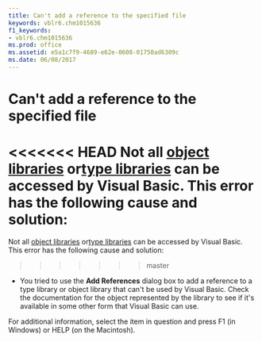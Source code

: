 ```yaml
---
title: Can't add a reference to the specified file
keywords: vblr6.chm1015636
f1_keywords:
- vblr6.chm1015636
ms.prod: office
ms.assetid: e5a1c7f9-4689-e62e-0608-01750ad6309c
ms.date: 06/08/2017
---
```



# Can't add a reference to the specified file

<<<<<<< HEAD
Not all [object libraries](../../Glossary/vbe-glossary.md) or[type libraries](../../Glossary/vbe-glossary.md) can be accessed by Visual Basic. This error has the following cause and solution:
=======
Not all [object libraries](../../Glossary/vbe-glossary.md#object-library) or[type libraries](../../Glossary/vbe-glossary.md#type-library) can be accessed by Visual Basic. This error has the following cause and solution:
>>>>>>> master



- You tried to use the  **Add References** dialog box to add a reference to a type library or object library that can't be used by Visual Basic. Check the documentation for the object represented by the library to see if it's available in some other form that Visual Basic can use.
    

For additional information, select the item in question and press F1 (in Windows) or HELP (on the Macintosh).

